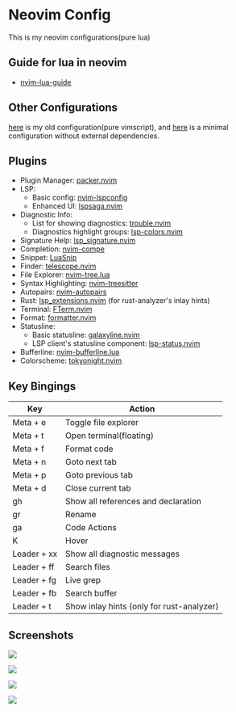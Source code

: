 # Neovim Config

This is my neovim configurations(pure lua)

## Guide for lua in neovim

* [nvim-lua-guide](https://github.com/nanotee/nvim-lua-guide)

## Other Configurations

[here](../nvim-coc/) is my old configuration(pure vimscript), and [here](../nvim-min/) is a minimal configuration without external dependencies.

## Plugins

* Plugin Manager: [packer.nvim](https://github.com/wbthomason/packer.nvim)
* LSP:
    * Basic config: [nvim-lspconfig](https://github.com/neovim/nvim-lspconfig)
    * Enhanced UI: [lspsaga.nvim](https://github.com/glepnir/lspsaga.nvim)
* Diagnostic Info:
    * List for showing diagnostics: [trouble.nvim](https://github.com/folke/trouble.nvim)
    * Diagnostics highlight groups: [lsp-colors.nvim](https://github.com/folke/lsp-colors.nvim)
* Signature Help: [lsp_signature.nvim](https://github.com/ray-x/lsp_signature.nvim)
* Completion: [nvim-compe](https://github.com/hrsh7th/nvim-compe)
* Snippet: [LuaSnip](https://github.com/L3MON4D3/LuaSnip)
* Finder: [telescope.nvim](https://github.com/nvim-telescope/telescope.nvim) 
* File Explorer: [nvim-tree.lua](https://github.com/kyazdani42/nvim-tree.lua)
* Syntax Highlighting: [nvim-treesitter](https://github.com/nvim-treesitter/nvim-treesitter)
* Autopairs: [nvim-autopairs](https://github.com/windwp/nvim-autopairs)
* Rust: [lsp_extensions.nvim](https://github.com/nvim-lua/lsp_extensions.nvim) (for rust-analyzer's inlay hints)
* Terminal: [FTerm.nvim](https://github.com/numToStr/FTerm.nvim)
* Format: [formatter.nvim](https://github.com/mhartington/formatter.nvim)
* Statusline:
    * Basic statusline: [galaxyline.nvim](https://github.com/glepnir/galaxyline.nvim)
    * LSP client's statusline component: [lsp-status.nvim](https://github.com/nvim-lua/lsp-status.nvim)
* Bufferline: [nvim-bufferline.lua](https://github.com/akinsho/nvim-bufferline.lua)
* Colorscheme: [tokyonight.nvim](https://github.com/folke/tokyonight.nvim)

## Key Bingings

| Key         | Action                                    |
| ----------- | ----------------------------------------- |
| Meta + e    | Toggle file explorer                      |
| Meta + t    | Open terminal(floating)                   |
| Meta + f    | Format code                               |
| Meta + n    | Goto next tab                             |
| Meta + p    | Goto previous tab                         |
| Meta + d    | Close current tab                         |
| gh          | Show all references and declaration       |
| gr          | Rename                                    |
| ga          | Code Actions                              |
| K           | Hover                                     |
| Leader + xx | Show all diagnostic messages              |
| Leader + ff | Search files                              |
| Leader + fg | Live grep                                 |
| Leader + fb | Search buffer                             |
| Leader + t  | Show inlay hints (only for rust-analyzer) |

## Screenshots

![](../../../img/normal.png)

![](../../../img/lsp-finder.png)

![](../../../img/compe.png)

![](../../../img/term.png)
